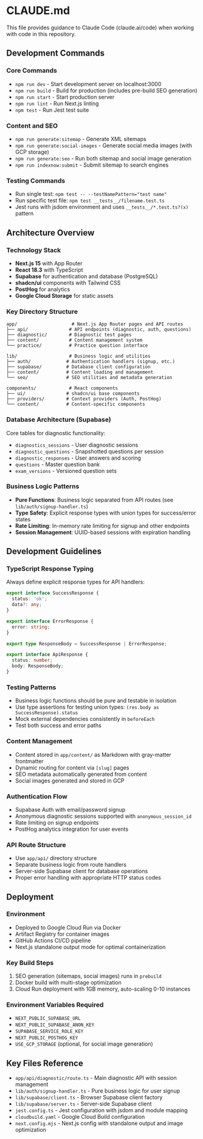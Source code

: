 # CLAUDE.md

This file provides guidance to Claude Code (claude.ai/code) when working with code in this repository.

## Development Commands

### Core Commands
- `npm run dev` - Start development server on localhost:3000
- `npm run build` - Build for production (includes pre-build SEO generation)
- `npm run start` - Start production server
- `npm run lint` - Run Next.js linting
- `npm test` - Run Jest test suite

### Content and SEO
- `npm run generate:sitemap` - Generate XML sitemaps
- `npm run generate:social-images` - Generate social media images (with GCP storage)
- `npm run generate:seo` - Run both sitemap and social image generation
- `npm run indexnow:submit` - Submit sitemap to search engines

### Testing Commands
- Run single test: `npm test -- --testNamePattern="test name"`
- Run specific test file: `npm test __tests__/filename.test.ts`
- Jest runs with jsdom environment and uses `__tests__/*.test.ts?(x)` pattern

## Architecture Overview

### Technology Stack
- **Next.js 15** with App Router
- **React 18.3** with TypeScript
- **Supabase** for authentication and database (PostgreSQL)
- **shadcn/ui** components with Tailwind CSS
- **PostHog** for analytics
- **Google Cloud Storage** for static assets

### Key Directory Structure
```
app/                    # Next.js App Router pages and API routes
├── api/               # API endpoints (diagnostic, auth, questions)
├── diagnostic/        # Diagnostic test pages
├── content/           # Content management system
└── practice/          # Practice question interface

lib/                   # Business logic and utilities
├── auth/             # Authentication handlers (signup, etc.)
├── supabase/         # Database client configuration
├── content/          # Content loading and management
└── seo/              # SEO utilities and metadata generation

components/            # React components
├── ui/               # shadcn/ui base components
├── providers/        # Context providers (Auth, PostHog)
└── content/          # Content-specific components
```

### Database Architecture (Supabase)
Core tables for diagnostic functionality:
- `diagnostics_sessions` - User diagnostic sessions
- `diagnostic_questions` - Snapshotted questions per session
- `diagnostic_responses` - User answers and scoring
- `questions` - Master question bank
- `exam_versions` - Versioned question sets

### Business Logic Patterns
- **Pure Functions**: Business logic separated from API routes (see `lib/auth/signup-handler.ts`)
- **Type Safety**: Explicit response types with union types for success/error states
- **Rate Limiting**: In-memory rate limiting for signup and other endpoints
- **Session Management**: UUID-based sessions with expiration handling

## Development Guidelines

### TypeScript Response Typing
Always define explicit response types for API handlers:
```typescript
export interface SuccessResponse {
  status: 'ok';
  data?: any;
}

export interface ErrorResponse {
  error: string;
}

export type ResponseBody = SuccessResponse | ErrorResponse;

export interface ApiResponse {
  status: number;
  body: ResponseBody;
}
```

### Testing Patterns
- Business logic functions should be pure and testable in isolation
- Use type assertions for testing union types: `(res.body as SuccessResponse).status`
- Mock external dependencies consistently in `beforeEach`
- Test both success and error paths

### Content Management
- Content stored in `app/content/` as Markdown with gray-matter frontmatter
- Dynamic routing for content via `[slug]` pages
- SEO metadata automatically generated from content
- Social images generated and stored in GCP

### Authentication Flow
- Supabase Auth with email/password signup
- Anonymous diagnostic sessions supported with `anonymous_session_id`
- Rate limiting on signup endpoints
- PostHog analytics integration for user events

### API Route Structure
- Use `app/api/` directory structure
- Separate business logic from route handlers
- Server-side Supabase client for database operations
- Proper error handling with appropriate HTTP status codes

## Deployment

### Environment
- Deployed to Google Cloud Run via Docker
- Artifact Registry for container images
- GitHub Actions CI/CD pipeline
- Next.js standalone output mode for optimal containerization

### Key Build Steps
1. SEO generation (sitemaps, social images) runs in `prebuild`
2. Docker build with multi-stage optimization
3. Cloud Run deployment with 1GB memory, auto-scaling 0-10 instances

### Environment Variables Required
- `NEXT_PUBLIC_SUPABASE_URL`
- `NEXT_PUBLIC_SUPABASE_ANON_KEY`
- `SUPABASE_SERVICE_ROLE_KEY`
- `NEXT_PUBLIC_POSTHOG_KEY`
- `USE_GCP_STORAGE` (optional, for social image generation)

## Key Files Reference

- `app/api/diagnostic/route.ts` - Main diagnostic API with session management
- `lib/auth/signup-handler.ts` - Pure business logic for user signup
- `lib/supabase/client.ts` - Browser Supabase client factory
- `lib/supabase/server.ts` - Server-side Supabase client
- `jest.config.ts` - Jest configuration with jsdom and module mapping
- `cloudbuild.yaml` - Google Cloud Build configuration
- `next.config.mjs` - Next.js config with standalone output and image optimization